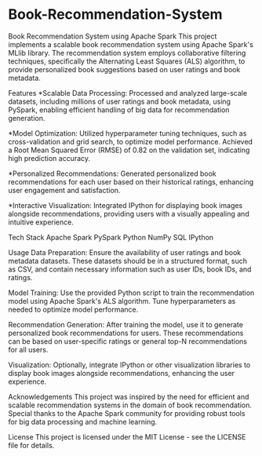 # Book-Recommendation-System

Book Recommendation System using Apache Spark
This project implements a scalable book recommendation system using Apache Spark's MLlib library. The recommendation system employs collaborative filtering techniques, specifically the Alternating Least Squares (ALS) algorithm, to provide personalized book suggestions based on user ratings and book metadata.

Features
*Scalable Data Processing: Processed and analyzed large-scale datasets, including millions of user ratings and book metadata, using PySpark, enabling efficient handling of big data for recommendation generation.

*Model Optimization: Utilized hyperparameter tuning techniques, such as cross-validation and grid search, to optimize model performance. Achieved a Root Mean Squared Error (RMSE) of 0.82 on the validation set, indicating high prediction accuracy.

*Personalized Recommendations: Generated personalized book recommendations for each user based on their historical ratings, enhancing user engagement and satisfaction.

*Interactive Visualization: Integrated IPython for displaying book images alongside recommendations, providing users with a visually appealing and intuitive experience.

Tech Stack
Apache Spark
PySpark
Python
NumPy
SQL
IPython

Usage
Data Preparation: Ensure the availability of user ratings and book metadata datasets. These datasets should be in a structured format, such as CSV, and contain necessary information such as user IDs, book IDs, and ratings.

Model Training: Use the provided Python script to train the recommendation model using Apache Spark's ALS algorithm. Tune hyperparameters as needed to optimize model performance.

Recommendation Generation: After training the model, use it to generate personalized book recommendations for users. These recommendations can be based on user-specific ratings or general top-N recommendations for all users.

Visualization: Optionally, integrate IPython or other visualization libraries to display book images alongside recommendations, enhancing the user experience.

Acknowledgements
This project was inspired by the need for efficient and scalable recommendation systems in the domain of book recommendation. Special thanks to the Apache Spark community for providing robust tools for big data processing and machine learning.

License
This project is licensed under the MIT License - see the LICENSE file for details.

